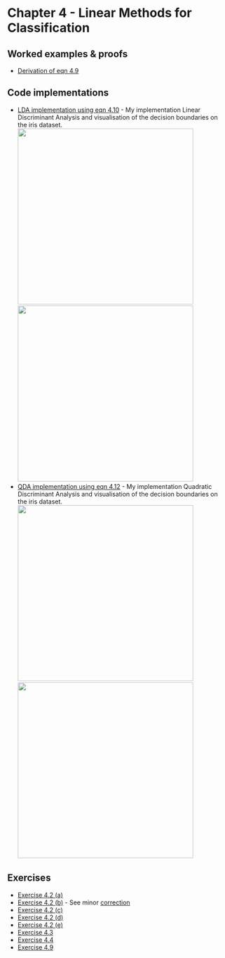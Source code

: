 # Chapter 4 - Linear Methods for Classification

## Worked examples & proofs
* [Derivation of eqn 4.9](https://github.com/alanjeffares/elements-of-statistical-learning/blob/master/chapter-4/derivations/derivation_4.9.pdf)


## Code implementations
* [LDA implementation using eqn 4.10](https://github.com/alanjeffares/elements-of-statistical-learning/blob/master/chapter-4/code/LDA.R) - My implementation Linear Discriminant Analysis and visualisation of the decision boundaries on the iris dataset. <br />
<img src="https://github.com/alanjeffares/elements-of-statistical-learning/blob/master/chapter-4/images/LDA_decision_boundary.png"  width="400"><img src="https://github.com/alanjeffares/elements-of-statistical-learning/blob/master/chapter-4/images/LDA_decision_boundary_contour.png"  width="400">
* [QDA implementation using eqn 4.12](https://github.com/alanjeffares/elements-of-statistical-learning/blob/master/chapter-4/code/LDA.R) - My implementation Quadratic Discriminant Analysis and visualisation of the decision boundaries on the iris dataset. <br />
<img src="https://github.com/alanjeffares/elements-of-statistical-learning/blob/master/chapter-4/images/QDA_decision_boundary.png"  width="400"><img src="https://github.com/alanjeffares/elements-of-statistical-learning/blob/master/chapter-4/images/QDA_decision_boundary_contour.png"  width="400">

## Exercises
* [Exercise 4.2 (a)](https://github.com/alanjeffares/elements-of-statistical-learning/blob/master/chapter-4/exercises/exercise_4.2_a.pdf) 
* [Exercise 4.2 (b)](https://github.com/alanjeffares/elements-of-statistical-learning/blob/master/chapter-4/exercises/exercise_4.2_b.pdf) - See minor [correction](https://github.com/alanjeffares/elements-of-statistical-learning/blob/master/chapter-4/corrections/exercise_4.2_b.md)
* [Exercise 4.2 (c)](https://github.com/alanjeffares/elements-of-statistical-learning/blob/master/chapter-4/exercises/exercise_4.2_c.pdf)
* [Exercise 4.2 (d)](https://github.com/alanjeffares/elements-of-statistical-learning/blob/master/chapter-4/exercises/exercise_4.2_d.pdf)
* [Exercise 4.2 (e)](https://github.com/alanjeffares/elements-of-statistical-learning/blob/master/chapter-4/exercises/exercise_4.2_e.pdf)
* [Exercise 4.3](https://github.com/alanjeffares/elements-of-statistical-learning/blob/master/chapter-4/exercises/exercise_4.3.pdf)
* [Exercise 4.4](https://github.com/alanjeffares/elements-of-statistical-learning/blob/master/chapter-4/exercises/exercise_4.4.pdf)
* [Exercise 4.9](https://github.com/alanjeffares/elements-of-statistical-learning/blob/master/chapter-4/code/QDA.R)
